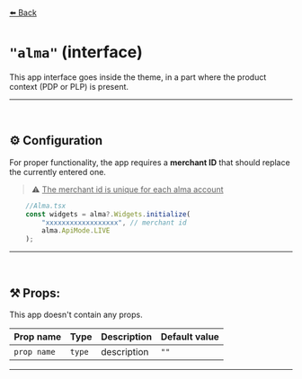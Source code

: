 [⬅️ Back](./README.md)

# `"alma"` (interface)

This app interface goes inside the theme, in a part where the product context (PDP or PLP) is present.

    

---
<br>

## ⚙️ Configuration 

For proper functionality, the app requires a **merchant ID** that should replace the currently entered one.

> ⚠️ <u>The merchant id is unique for each alma account</u>

    

```js
    //Alma.tsx
    const widgets = alma?.Widgets.initialize(
        "xxxxxxxxxxxxxxxxxx", // merchant id
        alma.ApiMode.LIVE
    );
```

---
<br>

## ⚒️ Props:

This app doesn't contain any props.

| Prop name | Type | Description | Default value |
| --------- | ---- | ----------- | ------------- |
| `prop name` | `type` | description | `""` |

---
